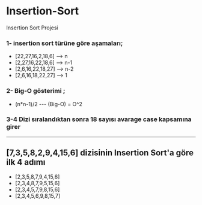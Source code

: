 # Insertion-Sort
Insertion Sort Projesi

### 1- insertion sort türüne göre aşamaları;

- [22,27,16,2,18,6] --> n
- [2,27,16,22,18,6] --> n-1
- [2,6,16,22,18,27] --> n-2
- [2,6,16,18,22,27] --> 1

### 2- Big-O gösterimi ;
-  (n*n-1)/2 --- (Big-O) = O^2

### 3-4 Dizi sıralandıktan sonra 18 sayısı avarage case kapsamına girer
----------------------------------------------------------

## [7,3,5,8,2,9,4,15,6] dizisinin Insertion Sort'a göre ilk 4 adımı

- [2,3,5,8,7,9,4,15,6]
- [2,3,4,8,7,9,5,15,6]
- [2,3,4,5,7,9,8,15,6]
- [2,3,4,5,6,9,8,15,7]
